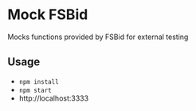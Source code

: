 # Mock FSBid

Mocks functions provided by FSBid for external testing

## Usage
* `npm install`
* `npm start`
* http://localhost:3333